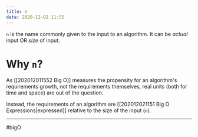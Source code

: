 ```yaml
---
title: n
date: 2020-12-02 11:55
---
```


`n` is the name commonly given to the input to an algorithm. It can be _actual_
input OR _size_ of input.

# Why `n`?

As [[202012011552 Big O]] measures the propensity for an algorithm's
requirements growth, not the requirements themselves, real units (both for time
and space) are out of the question.

Instead, the requirements of an algorithm are
[[202012021151 Big O Expressions|expressed]] relative to the size of the input
(`n`).

---

#bigO
